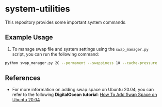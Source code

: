 # system-utilities

This repository provides some important system commands.

## Example Usage

1. To manage swap file and system settings using the `swap_manager.py` script, you can run the following command:

```bash
python swap_manager.py 2G --permanent --swappiness 10 --cache-pressure 50
```

## References
- For more information on adding swap space on Ubuntu 20.04, you can refer to the following **DigitalOcean tutorial**: [How To Add Swap Space on Ubuntu 20.04](https://www.digitalocean.com/community/tutorials/how-to-add-swap-space-on-ubuntu-20-04)
